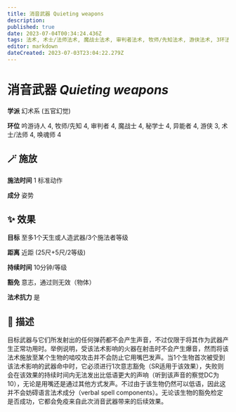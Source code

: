 ```yaml
---
title: 消音武器 Quieting weapons
description: 
published: true
date: 2023-07-04T00:34:24.436Z
tags: 法术, 术士/法师法术, 魔战士法术, 审判者法术, 牧师/先知法术, 游侠法术, 3环法术, 4环法术, 秘学士法术, 吟游诗人法术, 异能者法术, 唤魂师法术, 幻术系, 五官幻觉
editor: markdown
dateCreated: 2023-07-03T23:04:22.279Z
---
```


# **消音武器** *Quieting weapons*

**学派** 幻术系 (五官幻觉) 

**环位** 吟游诗人 4, 牧师/先知 4, 审判者 4, 魔战士 4, 秘学士 4, 异能者 4, 游侠 3, 术士/法师 4, 唤魂师 4

## 🪄 施放

**施法时间** 1 标准动作

**成分** 姿势

## ✨ 效果 

**目标** 至多1个天生或人造武器/3个施法者等级 

**距离** 近距 (25尺+5尺/2等级)  

**持续时间** 10分钟/等级 

**豁免** 意志，通过则无效（物体）

**法术抗力** 是

## 📖 描述

目标武器与它们所发射出的任何弹药都不会产生声音，不过仅限于将其作为武器产生正常功用时。举例说明，受该法术影响的火器在射击时不会产生爆音，然而将该法术施放至某个生物的啮咬攻击并不会防止它用嘴巴发声。当1个生物首次被受到该法术影响的武器命中时，它必须进行1次意志豁免（SR适用于该效果），失败则会在该效果的持续时间内无法发出比低语更大的声响（听到该声音的察觉DC为10），无论是用嘴还是通过其他方式发声。不过由于该生物仍然可以低语，因此这并不会妨碍语言法术成分（verbal spell components）。无论该生物的豁免检定是否成功，它都会免疫来自此次消音武器带来的后续效果。
    